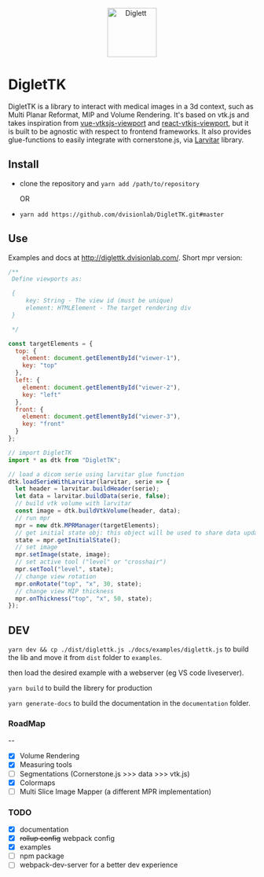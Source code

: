 <p align="center">
  <img src="https://assets.pokemon.com/assets/cms2/img/pokedex/full/050.png" width="100" title="Diglett" alt="Diglett">
</p>

# DigletTK

DigletTK is a library to interact with medical images in a 3d context, such as Multi Planar Reformat, MIP and Volume Rendering. It's based on vtk.js and takes inspiration from [vue-vtksjs-viewport](https://github.com/mix3d/vue-vtkjs-viewport) and [react-vtkjs-viewport](https://github.com/OHIF/react-vtkjs-viewport), but it is built to be agnostic with respect to frontend frameworks.
It also provides glue-functions to easily integrate with cornerstone.js, via [Larvitar](https://github.com/dvisionlab/Larvitar) library.

## Install

- clone the repository and `yarn add /path/to/repository`

  OR

- `yarn add https://github.com/dvisionlab/DigletTK.git#master`

## Use

Examples and docs at http://diglettk.dvisionlab.com/. Short mpr version:

```javascript
/** 
 Define viewports as:

 {
     key: String - The view id (must be unique)
     element: HTMLElement - The target rendering div
 }

 */

const targetElements = {
  top: {
    element: document.getElementById("viewer-1"),
    key: "top"
  },
  left: {
    element: document.getElementById("viewer-2"),
    key: "left"
  },
  front: {
    element: document.getElementById("viewer-3"),
    key: "front"
  }
};

// import DigletTK
import * as dtk from "DigletTK";

// load a dicom serie using larvitar glue function
dtk.loadSerieWithLarvitar(larvitar, serie => {
  let header = larvitar.buildHeader(serie);
  let data = larvitar.buildData(serie, false);
  // build vtk volume with larvitar
  const image = dtk.buildVtkVolume(header, data);
  // run mpr
  mpr = new dtk.MPRManager(targetElements);
  // get initial state obj: this object will be used to share data updates
  state = mpr.getInitialState();
  // set image
  mpr.setImage(state, image);
  // set active tool ("level" or "crosshair")
  mpr.setTool("level", state);
  // change view rotation
  mpr.onRotate("top", "x", 30, state);
  // change view MIP thickness
  mpr.onThickness("top", "x", 50, state);
});
```

## DEV

`yarn dev && cp ./dist/diglettk.js ./docs/examples/diglettk.js` to build the lib and move it from `dist` folder to `examples`.

then load the desired example with a webserver (eg VS code liveserver).

`yarn build` to build the librery for production

`yarn generate-docs` to build the documentation in the `documentation` folder.

### RoadMap

--

- [x] Volume Rendering
- [x] Measuring tools
- [ ] Segmentations (Cornerstone.js >>> data >>> vtk.js)
- [x] Colormaps
- [ ] Multi Slice Image Mapper (a different MPR implementation)

### TODO

- [x] documentation
- [x] ~~rollup config~~ webpack config
- [x] examples
- [ ] npm package
- [ ] webpack-dev-server for a better dev experience
